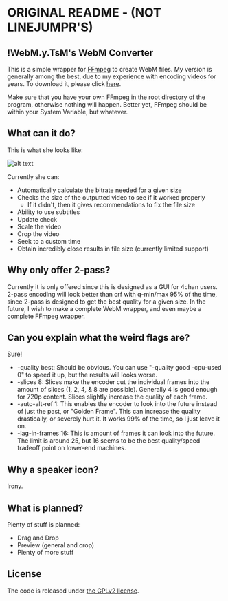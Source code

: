 # ORIGINAL README - (NOT LINEJUMPR'S)

## !WebM.y.TsM's WebM Converter
This is a simple wrapper for [FFmpeg](http://www.ffmpeg.org/download.html) to create WebM files. My version is generally among the best, due to my experience with encoding videos for years. To download it, please click [here](https://github.com/MasterOfWebM/WebM-Converter/releases/download/v1.1/Release_v1.1.zip).

Make sure that you have your own FFmpeg in the root directory of the program, otherwise nothing will happen. Better yet, FFmpeg should be within your System Variable, but whatever.

## What can it do?
This is what she looks like:

![alt text](http://i.imgur.com/ByZBrvV.png)

Currently she can:

* Automatically calculate the bitrate needed for a given size
* Checks the size of the outputted video to see if it worked properly
  * If it didn't, then it gives recommendations to fix the file size
* Ability to use subtitles
* Update check
* Scale the video
* Crop the video
* Seek to a custom time
* Obtain incredibly close results in file size (currently limited support)

## Why only offer 2-pass?
Currently it is only offered since this is designed as a GUI for 4chan users. 2-pass encoding will look better than crf with q-min/max 95% of the time, since 2-pass is designed to get the best quality for a given size. In the future, I wish to make a complete WebM wrapper, and even maybe a complete FFmpeg wrapper.

## Can you explain what the weird flags are?
Sure!

* -quality best: Should be obvious. You can use "-quality good -cpu-used 0" to speed it up, but the results will looks worse.
* -slices 8: Slices make the encoder cut the individual frames into the amount of slices (1, 2, 4, & 8 are possible). Generally 4 is good enough for 720p content. Slices slightly increase the quality of each frame.
* -auto-alt-ref 1: This enables the encoder to look into the future instead of just the past, or "Golden Frame". This can increase the quality drastically, or severely hurt it. It works 99% of the time, so I just leave it on.
* -lag-in-frames 16: This is amount of frames it can look into the future. The limit is around 25, but 16 seems to be the best quality/speed tradeoff point on lower-end machines.

## Why a speaker icon?
Irony.

## What is planned?
Plenty of stuff is planned:

* Drag and Drop
* Preview (general and crop)
* Plenty of more stuff

## License
The code is released under [the GPLv2 license](http://www.gnu.org/licenses/gpl-2.0.html).
